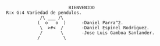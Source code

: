                             BIENVENIDO
    R:x G:4 Variedad de pendulos.
                 /\ ___ /\        
                (  o   o  )      -Daniel Parra^2.       
                 \  >#<  /       -Daniel Espinel Rodriguez.
                 /       \       -Jose Luis Gamboa Santander.
                /         \                           
